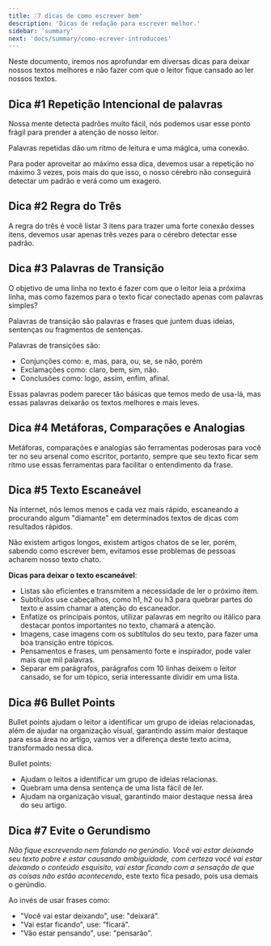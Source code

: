 ```yaml
---
title: '7 dicas de como escrever bem'
description: 'Dicas de redação para escrever melhor.'
sidebar: 'summary'
next: 'docs/summary/como-ecrever-introducoes'
---
```


Neste documento, iremos nos aprofundar em diversas dicas para deixar nossos textos melhores e não fazer com que o leitor fique cansado ao ler nossos textos.

## Dica #1 Repetição Intencional de palavras

Nossa mente detecta padrões muito fácil, nós podemos usar esse ponto frágil para prender a atenção de nosso leitor.

Palavras repetidas dão um ritmo de leitura e uma mágica, uma conexão.

Para poder aproveitar ao máximo essa dica, devemos usar a repetição no máximo 3 vezes, pois mais do que isso, o nosso cérebro não conseguirá detectar um padrão e verá como um exagero.

## Dica #2 Regra do Três 

A regra do três é você listar 3 itens para trazer uma forte conexão desses itens, devemos usar apenas três vezes para o cérebro detectar esse padrão.

## Dica #3 Palavras de Transição

O objetivo de uma linha no texto é fazer com que o leitor leia a próxima linha, mas como fazemos para o texto ficar conectado apenas com palavras simples?

Palavras de transição são palavras e frases que juntem duas ideias, sentenças ou fragmentos de sentenças.

Palavras de transições são:

- Conjunções como: e, mas, para, ou, se, se não, porém
- Exclamações como: claro, bem, sim, não.
- Conclusões como: logo, assim, enfim, afinal.

Essas palavras podem parecer tão básicas que temos medo de usa-lá, mas essas palavras deixarão os textos melhores e mais leves.

## Dica #4 Metáforas, Comparações e Analogias

Metáforas, comparações e analogias são ferramentas poderosas para você ter no seu arsenal como escritor, portanto, sempre que seu texto ficar sem ritmo use essas ferramentas para facilitar o entendimento da frase.

## Dica #5 Texto Escaneável

Na internet, nós lemos menos e cada vez mais rápido, escaneando a procurando algum "diamante" em determinados textos de dicas com resultados rápidos.

Não existem artigos longos, existem artigos chatos de se ler, porém, sabendo como escrever bem, evitamos esse problemas de pessoas acharem nosso texto chato.

**Dicas para deixar o texto escaneável**:

- Listas são eficientes e transmitem a necessidade de ler o próximo item.
- Subtítulos use cabeçalhos, como h1, h2 ou h3 para quebrar partes do texto e assim chamar a atenção do escaneador.
- Enfatize os principais pontos, utilizar palavras em negrito ou itálico para destacar pontos importantes no texto, chamará a atenção.
- Imagens, case imagens com os subtítulos do seu texto, para fazer uma boa transição entre tópicos.
- Pensamentos e frases, um pensamento forte e inspirador, pode valer mais que mil palavras.
- Separar em parágrafos, parágrafos com 10 linhas deixem o leitor cansado, se for um tópico, seria interessante dividir em uma lista.

## Dica #6 Bullet Points

Bullet points ajudam o leitor a identificar um grupo de ideias relacionadas, além de ajudar na organização visual, garantindo assim maior destaque para essa área no artigo, vamos ver a diferença deste texto acima, transformado nessa dica.

Bullet points:

- Ajudam o leitos a identificar um grupo de ideias relacionas.
- Quebram uma densa sentença de uma lista fácil de ler.
- Ajudam na organização visual, garantindo maior destaque nessa área do seu artigo.

## Dica #7 Evite o Gerundismo

_Não fique escrevendo nem falando no gerúndio. Você vai estar deixando seu texto pobre e estar causando ambiguidade, com certeza você vai estar deixando o conteúdo esquisito, vai estar ficando com a sensação de que as coisas não estão acontecendo_, este texto fica pesado, pois usa demais o gerúndio.

Ao invés de usar frases como:

- "Você vai estar deixando", use: "deixará".
- "Vai estar ficando", use: "ficará".
- "Vão estar pensando", use: "pensarão".
